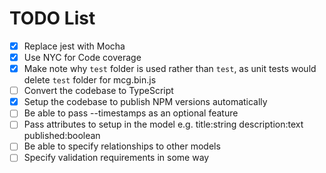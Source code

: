# TODO List

- [x] Replace jest with Mocha
- [x] Use NYC for Code coverage
- [x] Make note why `test` folder is used rather than `test`, as unit tests would delete `test` folder for mcg.bin.js
- [ ] Convert the codebase to TypeScript
- [x] Setup the codebase to publish NPM versions automatically
- [ ] Be able to pass --timestamps as an optional feature
- [ ] Pass attributes to setup in the model e.g. title:string description:text published:boolean
- [ ] Be able to specify relationships to other models
- [ ] Specify validation requirements in some way
